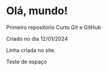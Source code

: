 # Olá, mundo!
 Primeiro repositório Curto Git e GitHub

Criado no dia 12/01/2024

Linha criada no site.

Teste de espaço